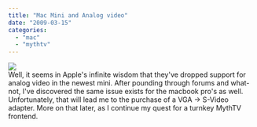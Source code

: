 ```yaml
---
title: "Mac Mini and Analog video"
date: "2009-03-15"
categories: 
  - "mac"
  - "mythtv"
---
```


[![](images/mini-dvi-to-tv-video.png)](http://www.myhdbox.com/images/mini-dvi-to-tv-video.png)  
Well, it seems in Apple's infinite wisdom that they've dropped support for analog video in the newest mini. After pounding through forums and what-not, I've discovered the same issue exists for the macbook pro's as well. Unfortunately, that will lead me to the purchase of a VGA -> S-Video adapter. More on that later, as I continue my quest for a turnkey MythTV frontend.
